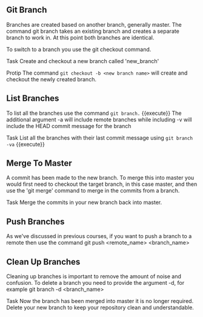 ## Git Branch

Branches are created based on another branch, generally master. The command git branch <new branch name> <starting branch> takes an existing branch and creates a separate branch to work in. At this point both branches are identical.

To switch to a branch you use the git checkout <new branch name> command.

Task
Create and checkout a new branch called 'new_branch'

Protip
The command `git checkout -b <new branch name>` will create and checkout the newly created branch.


## List Branches

To list all the branches use the command `git branch.` {{execute}}
The additional argument -a will include remote branches while including -v will include the HEAD commit message for the branch

Task
List all the branches with their last commit message using `git branch -va` {{execute}}

## Merge To Master

A commit has been made to the new branch. To merge this into master you would first need to checkout the target branch, in this case master, and then use the 'git merge' command to merge in the commits from a branch.

Task
Merge the commits in your new branch back into master.


## Push Branches

As we've discussed in previous courses, if you want to push a branch to a remote then use the command git push <remote_name> <branch_name>


## Clean Up Branches

Cleaning up branches is important to remove the amount of noise and confusion. To delete a branch you need to provide the argument -d, for example git branch -d <branch_name>

Task
Now the branch has been merged into master it is no longer required. Delete your new branch to keep your repository clean and understandable.

